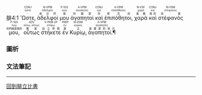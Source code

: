 <rt>腓4:1</rt> <RUBY><ruby><ruby>Ὥστε‚<rt>-</rt></ruby><rt>ὥστε</rt></ruby><rt>CONJ</rt></RUBY> <RUBY><ruby><ruby>ἀδελφοί<rt>弟兄們</rt></ruby><rt>ἀδελφός</rt></ruby><rt>N-VPM</rt></RUBY> <RUBY><ruby><ruby>μου<rt>我</rt></ruby><rt>ἐγώ</rt></ruby><rt>P-1GS</rt></RUBY> <RUBY><ruby><ruby>ἀγαπητοὶ<rt>所親愛</rt></ruby><rt>ἀγαπητός</rt></ruby><rt>A-VPM</rt></RUBY> <RUBY><ruby><ruby>καὶ<rt>所</rt></ruby><rt>καί</rt></ruby><rt>CONJ</rt></RUBY> <RUBY><ruby><ruby>ἐπιπόθητοι‚<rt>想念的</rt></ruby><rt>ἐπιπόθητος</rt></ruby><rt>A-VPM</rt></RUBY> <RUBY><ruby><ruby>χαρὰ<rt>喜樂</rt></ruby><rt>χαρά</rt></ruby><rt>N-VSF</rt></RUBY> <RUBY><ruby><ruby>καὶ<rt>我的</rt></ruby><rt>καί</rt></ruby><rt>CONJ</rt></RUBY> <RUBY><ruby><ruby>στέφανός<rt>冠冕</rt></ruby><rt>στέφανος</rt></ruby><rt>N-VSM</rt></RUBY> <RUBY><ruby><ruby>μου‚<rt>你們就是我的</rt></ruby><rt>ἐγώ</rt></ruby><rt>P-1GS</rt></RUBY> <RUBY><ruby><ruby>οὕτως<rt>應當</rt></ruby><rt>οὕτω, οὕτως</rt></ruby><rt>ADV</rt></RUBY> <RUBY><ruby><ruby>στήκετε<rt>站立得穩</rt></ruby><rt>στήκω</rt></ruby><rt>V-PAM-2P</rt></RUBY> <RUBY><ruby><ruby>ἐν<rt>靠</rt></ruby><rt>ἐν</rt></ruby><rt>PREP</rt></RUBY> <RUBY><ruby><ruby>Κυρίῳ‚<rt>主</rt></ruby><rt>κύριος</rt></ruby><rt>N-DSM</rt></RUBY> <RUBY><ruby><ruby>ἀγαπητοί.¶<rt>我親愛的弟兄</rt></ruby><rt>ἀγαπητός</rt></ruby><rt>A-VPM</rt></RUBY>

### 圖析



### 文法筆記



---
[回到腓立比書](腓立比書筆記.md)